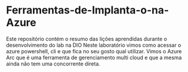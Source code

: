 # Ferramentas-de-Implanta-o-na-Azure
Este repositório contém o resumo das lições aprendidas durante o desenvolvimento do lab na DIO
Neste laboratório vimos como acessar o azure powershell, cli e que fica no seu gosto qual utilizar. Vimos o Azure Arc que é uma ferramenta de gerenciamento multi cloud e que a mesma ainda não tem uma concorrente direta.

